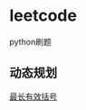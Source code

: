# leetcode 
python刷题  
## 动态规划  
[最长有效括号](https://github.com/sjtupig/leetcode/blob/master/032.%20%E6%9C%80%E9%95%BF%E6%9C%89%E6%95%88%E6%8B%AC%E5%8F%B7.py)
